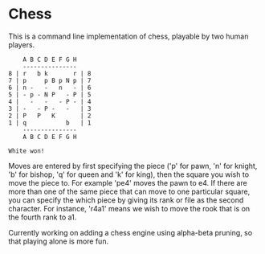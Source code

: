Chess
======

This is a command line implementation of chess, playable by two human players.

        A B C D E F G H
        ---------------
    8 | r   b k       r | 8
    7 | p     p B p N p | 7
    6 | n -   -   n   - | 6
    5 | - p - N P   - P | 5
    4 |   -   -   - P - | 4
    3 | -   - P -   -   | 3
    2 | P   P   K       | 2
    1 | q           b   | 1
        ---------------
        A B C D E F G H
    
    White won!

Moves are entered by first specifying the piece ('p' for pawn, 'n' for knight, 'b' for bishop, 'q' for queen and 'k' for king), then the square you wish to move the piece to. For example 'pe4' moves the pawn to e4. If there are more than one of the same piece that can move to one particular square, you can specify the which piece by giving its rank or file as the second character. For instance, 'r4a1' means we wish to move the rook that is on the fourth rank to a1.

Currently working on adding a chess engine using alpha-beta pruning, so that playing alone is more fun.
